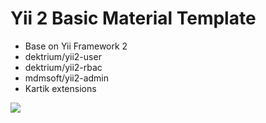Yii 2 Basic Material Template
============================
- Base on Yii Framework 2
- dektrium/yii2-user
- dektrium/yii2-rbac
- mdmsoft/yii2-admin
- Kartik extensions

[![](https://www.paypalobjects.com/en_US/i/btn/btn_donateCC_LG.gif)](https://www.paypal.com/cgi-bin/webscr?cmd=_s-xclick&hosted_button_id=VMHSMGG72FUXW)

